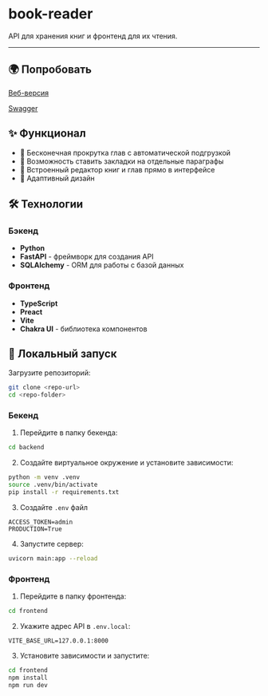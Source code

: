 # book-reader

API для хранения книг и фронтенд для их чтения.

---

## 🌍 Попробовать

[Веб-версия](https://godisdeadlol.github.io/book-reader/)

[Swagger](https://testfull-of-test.space/book-reader/docs)

## ✨ Функционал

- 📖 Бесконечная прокрутка глав с автоматической подгрузкой
- 🔖 Возможность ставить закладки на отдельные параграфы
- 📝 Встроенный редактор книг и глав прямо в интерфейсе
- 📱 Адаптивный дизайн

## 🛠 Технологии

### Бэкенд

- **Python**
- **FastAPI** - фреймворк для создания API
- **SQLAlchemy** - ORM для работы с базой данных

### Фронтенд

- **TypeScript**
- **Preact**
- **Vite**
- **Chakra UI** - библиотека компонентов

## 🚀 Локальный запуск

Загрузите репозиторий:

```bash
git clone <repo-url>
cd <repo-folder>
```

### Бекенд

1. Перейдите в папку бекенда:

```bash
cd backend
```

2. Создайте виртуальное окружение и установите зависимости:

```bash
python -m venv .venv
source .venv/bin/activate
pip install -r requirements.txt
```

3. Создайте `.env` файл

```
ACCESS_TOKEN=admin
PRODUCTION=True
```

4. Запустите сервер:

```bash
uvicorn main:app --reload
```

### Фронтенд

1. Перейдите в папку фронтенда:

```bash
cd frontend
```

2. Укажите адрес API в `.env.local`:

```env
VITE_BASE_URL=127.0.0.1:8000
```

3. Установите зависимости и запустите:

```bash
cd frontend
npm install
npm run dev
```
